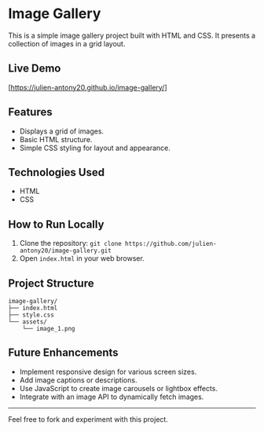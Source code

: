 # Image Gallery

This is a simple image gallery project built with HTML and CSS. It presents a collection of images in a grid layout.

## Live Demo

[https://julien-antony20.github.io/image-gallery/]

## Features

- Displays a grid of images.
- Basic HTML structure.
- Simple CSS styling for layout and appearance.

## Technologies Used

- HTML
- CSS

## How to Run Locally

1. Clone the repository: `git clone https://github.com/julien-antony20/image-gallery.git`
2. Open `index.html` in your web browser.

## Project Structure

```
image-gallery/
├── index.html
├── style.css
└── assets/
    └── image_1.png 
```

## Future Enhancements

- Implement responsive design for various screen sizes.
- Add image captions or descriptions.
- Use JavaScript to create image carousels or lightbox effects.
- Integrate with an image API to dynamically fetch images.

---

Feel free to fork and experiment with this project. 
